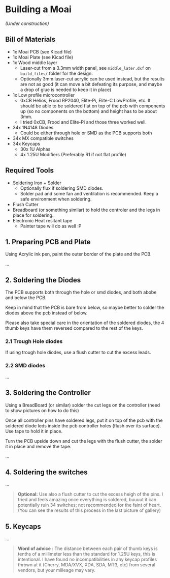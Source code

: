 # Building a Moai

_(Under construction)_

## Bill of Materials

* 1x Moai PCB (see Kicad file)
* 1x Moai Plate (see Kicad file)
* 1x Wood middle layer
  * Laser-cut from a 3.3mm width panel, see `middle_later.dxf` on `build_files/` folder for the design.
  * Optionally 3mm laser-cut acrylic can be used instead, but the results are not as good (it can move a bit defeating its purpose, and maybe a drop of glue is needed to keep it in place)
* 1x Low profile microcontroller
  * 0xCB Helios, Frood RP2040, Elite-Pi, Elite-C LowProfile, etc. It should be able to be soldered flat on top of the pcb with components up (so no components on the bottom) and height has to be about 3mm.
  * I tried 0xCB, Frood and Elite-Pi and those three worked well.
* 34x 1N4148 Diodes
  * Could be either through hole or SMD as the PCB supports both
* 34x MX compatible switches
* 34x Keycaps
  * 30x 1U Alphas
  * 4x 1.25U Modifiers (Preferably R1 if not flat profile)

## Required Tools


* Soldering Iron + Solder
  * Optionally flux if soldering SMD diodes.
  * Solder pad and some fan and ventilation is recommended. Keep a safe environment when soldering.
* Flush Cutter
* Breadboard (or something similar) to hold the controler and the legs in place for soldering.
* Electronic Heat resitant tape
  * Painter tape will do as well :P

## 1. Preparing PCB and Plate

Using Acrylic ink pen, paint the outer border of the plate and the PCB.

...

## 2. Soldering the Diodes

The PCB supports both through the hole or smd diodes, and both abobe and below the PCB.

Keep in mind that the PCB is bare from below, so maybe better to solder the diodes above the pcb instead of below.

Please also take special care in the orientation of the soldered diodes, the 4 thumb keys have them reversed compared to the rest of the keys.

### 2.1 Trough Hole diodes

If using trough hole diodes, use a flush cutter to cut the excess leads.

### 2.2 SMD diodes

...

## 3. Soldering the Controller

Using a BreadBoard (or similar) solder the cut legs on the controller (need to show pictures on how to do this)

Once all controller pins have soldered legs, put it on top of the pcb with the soldered diode leds inside the pcb controller holes (flush over its surface). Use tape to hold it in place.

Turn the PCB upside down and cut the legs with the flush cutter, the solder it in place and remove the tape.

...

## 4. Soldering the switches

...

> **Optional:** Use also a flush cutter to cut the excess heigh of the pins. I tried and feels amazing once everything is soldered, buuuut it can potentially ruin 34 switches; not recommended for the faint of heart. (You can see the results of this process in the last picture of gallery)

## 5. Keycaps

...

> **Word of advice** : The distance between each pair of thumb keys is tenths of a millimeter less than the standard for 1.25U keys, this is intentional. I have found no incompatibilities in any keycap profiles thrown at it (Cherry, MDA/XVX, XDA, SDA, MT3, etc) from several vendors, but your milleage may vary.
